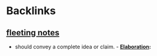 
# Backlinks
## [fleeting notes](<fleeting notes.md>)
- should convey a complete idea or claim.
            - **[Elaboration](<Elaboration.md>):**


